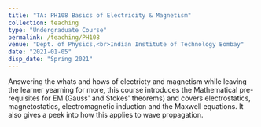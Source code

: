 ```yaml
---
title: "TA: PH108 Basics of Electricity & Magnetism"
collection: teaching
type: "Undergraduate Course"
permalink: /teaching/PH108
venue: "Dept. of Physics,<br>Indian Institute of Technology Bombay"
date: "2021-01-05"
disp_date: "Spring 2021"
---
```

Answering the whats and hows of electricty and magnetism while leaving the learner yearning for more, this course introduces the Mathematical pre-requisites for EM (Gauss' and Stokes' theorems) and covers electrostatics, magnetostatics, electromagnetic induction and the Maxwell equations. It also gives a peek into how this applies to wave propagation.